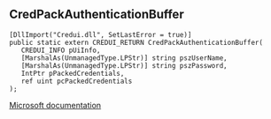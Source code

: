 ## CredPackAuthenticationBuffer

```
[DllImport("Credui.dll", SetLastError = true)]
public static extern CREDUI_RETURN CredPackAuthenticationBuffer(
   CREDUI_INFO pUiInfo,
   [MarshalAs(UnmanagedType.LPStr)] string pszUserName,
   [MarshalAs(UnmanagedType.LPStr)] string pszPassword,
   IntPtr pPackedCredentials,
   ref uint pcPackedCredentials
);
```

[Microsoft documentation](TODO)

